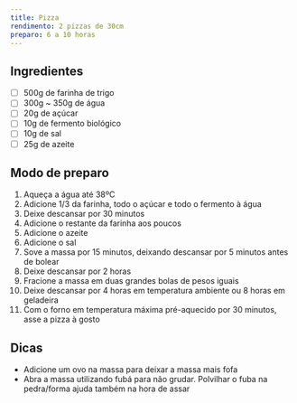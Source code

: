 ```yaml
---
title: Pizza
rendimento: 2 pizzas de 30cm
preparo: 6 a 10 horas
---
```


## Ingredientes

- [ ] 500g de farinha de trigo
- [ ] 300g ~ 350g de água
- [ ] 20g de açúcar 
- [ ] 10g de fermento biológico 
- [ ] 10g de sal
- [ ] 25g de azeite

## Modo de preparo

1. Aqueça a água até 38ºC
2. Adicione 1/3 da farinha, todo o açúcar e todo o fermento à água
3. Deixe descansar por 30 minutos
4. Adicione o restante da farinha aos poucos
5. Adicione o azeite
6. Adicione o sal
7. Sove a massa por 15 minutos, deixando descansar por 5 minutos antes de bolear
8. Deixe descansar por 2 horas
9. Fracione a massa em duas grandes bolas de pesos iguais
10. Deixe descansar por 4 horas em temperatura ambiente ou 8 horas em geladeira
11. Com o forno em temperatura máxima pré-aquecido por 30 minutos, asse a pizza à gosto

## Dicas

- Adicione um ovo na massa para deixar a massa mais fofa
- Abra a massa utilizando fubá para não grudar. Polvilhar o fuba na pedra/forma ajuda também na hora de assar